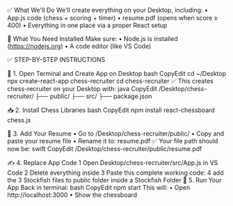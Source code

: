 ✅ What We'll Do
We'll create everything on your Desktop, including:
	•	App.js code (chess + scoring + timer)
	•	resume.pdf (opens when score ≥ 400)
	•	Everything in one place via a proper React setup

🧰 What You Need Installed
Make sure:
	•	Node.js is installed (https://nodejs.org)
	•	A code editor (like VS Code)

✅ STEP-BY-STEP INSTRUCTIONS

📁 1. Open Terminal and Create App on Desktop
bash
CopyEdit
cd ~/Desktop
npx create-react-app chess-recruiter
cd chess-recruiter
✅ This creates chess-recruiter on your Desktop with:
java
CopyEdit
/Desktop/chess-recruiter/
├── public/
├── src/
├── package.json

📥 2. Install Chess Libraries
bash
CopyEdit
npm install react-chessboard chess.js

📄 3. Add Your Resume
	•	Go to /Desktop/chess-recruiter/public/
	•	Copy and paste your resume file
	•	Rename it to: resume.pdf
✅ Your file path should now be:
swift
CopyEdit
/Desktop/chess-recruiter/public/resume.pdf

✍️ 4. Replace App Code
	1	Open Desktop/chess-recruiter/src/App.js in VS Code
	2	Delete everything inside
	3	Paste this complete working code:
	4	add the 3 Stockfish files to public folder inside a Stockfish Folder
🚀 5. Run Your App
Back in terminal:
bash
CopyEdit
npm start
This will:
	•	Open http://localhost:3000
	•	Show the chessboard
